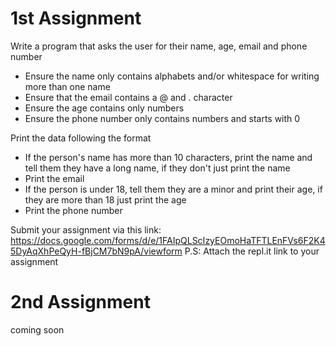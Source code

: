 # 1st Assignment

Write a program that asks the user for their name, age, email and phone number

* Ensure the name only contains alphabets and/or whitespace for writing more than one name
* Ensure that the email contains a @ and . character
* Ensure the age contains only numbers
* Ensure the phone number only contains numbers and starts with 0

Print the data following the format
* If the person's name has more than 10 characters, print the name and tell them they have a long name, if they don't just print the name
* Print the email
* If the person is under 18, tell them they are a minor and print their age, if they are more than 18 just print the age
* Print the phone number

Submit your assignment via this link: 
https://docs.google.com/forms/d/e/1FAIpQLScIzyEOmoHaTFTLEnFVs6F2K45DyAqXhPeQyH-fBjCM7bN9pA/viewform
P.S: Attach the repl.it link to your assignment</br>

# 2nd Assignment

coming soon
